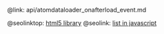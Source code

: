 @link: api/atomdataloader_onafterload_event.md

@seolinktop: [html5 library](https://webix.com)
@seolink: [list in javascript](https://webix.com/widget/list/)